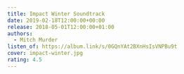```yaml
---
title: Impact Winter Soundtrack
date: 2019-02-18T12:00:00+00:00
release: 2018-05-01T12:00:00+01:00
authors:
  - Mitch Murder
listen_of: https://album.link/s/0GQnYAt2BXnHsIsVNPBu9t
cover: impact-winter.jpg
rating: 4.5
---
```

